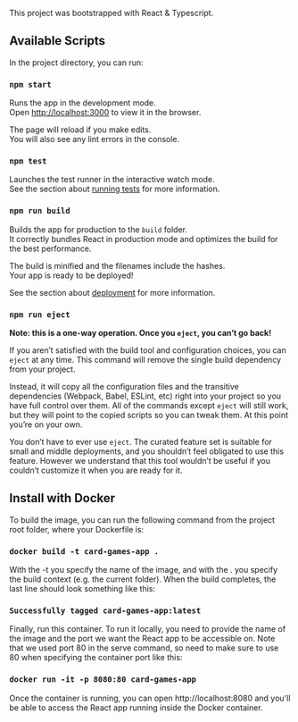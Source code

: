 This project was bootstrapped with React & Typescript.

## Available Scripts

In the project directory, you can run:

### `npm start`

Runs the app in the development mode.<br>
Open [http://localhost:3000](http://localhost:3000) to view it in the browser.

The page will reload if you make edits.<br>
You will also see any lint errors in the console.

### `npm test`

Launches the test runner in the interactive watch mode.<br>
See the section about [running tests](https://facebook.github.io/create-react-app/docs/running-tests) for more information.

### `npm run build`

Builds the app for production to the `build` folder.<br>
It correctly bundles React in production mode and optimizes the build for the best performance.

The build is minified and the filenames include the hashes.<br>
Your app is ready to be deployed!

See the section about [deployment](https://facebook.github.io/create-react-app/docs/deployment) for more information.

### `npm run eject`

**Note: this is a one-way operation. Once you `eject`, you can’t go back!**

If you aren’t satisfied with the build tool and configuration choices, you can `eject` at any time. This command will remove the single build dependency from your project.

Instead, it will copy all the configuration files and the transitive dependencies (Webpack, Babel, ESLint, etc) right into your project so you have full control over them. All of the commands except `eject` will still work, but they will point to the copied scripts so you can tweak them. At this point you’re on your own.

You don’t have to ever use `eject`. The curated feature set is suitable for small and middle deployments, and you shouldn’t feel obligated to use this feature. However we understand that this tool wouldn’t be useful if you couldn’t customize it when you are ready for it.

## Install with Docker

To build the image, you can run the following command from the project root folder, where your Dockerfile is:
### `docker build -t card-games-app .`

With the -t you specify the name of the image, and with the . you specify the build context (e.g. the current folder). When the build completes, the last line should look something like this:
### `Successfully tagged card-games-app:latest`

Finally, run this container. To run it locally, you need to provide the name of the image and the port we want the React app to be accessible on. Note that we used port 80 in the serve command, so need to make sure to use 80 when specifying the container port like this:
### `docker run -it -p 8080:80 card-games-app`

Once the container is running, you can open http://localhost:8080 and you'll be able to access the React app running inside the Docker container.





